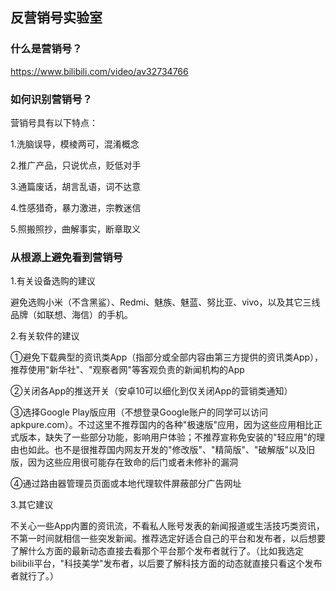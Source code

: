 ## 反营销号实验室

### 什么是营销号？
https://www.bilibili.com/video/av32734766

### 如何识别营销号？
营销号具有以下特点：

1.洗脑误导，模棱两可，混淆概念

2.推广产品，只说优点，贬低对手

3.通篇废话，胡言乱语，词不达意

4.性感猎奇，暴力激进，宗教迷信

5.照搬照抄，曲解事实，断章取义


### 从根源上避免看到营销号
1.有关设备选购的建议

避免选购小米（不含黑鲨）、Redmi、魅族、魅蓝、努比亚、vivo，以及其它三线品牌（如联想、海信）的手机。


2.有关软件的建议

①避免下载典型的资讯类App（指部分或全部内容由第三方提供的资讯类App），推荐使用"新华社"、"观察者网"等客观负责的新闻机构的App

②关闭各App的推送开关（安卓10可以细化到仅关闭App的营销类通知）

③选择Google Play版应用（不想登录Google账户的同学可以访问apkpure.com）。不过这里不推荐国内的各种"极速版"应用，因为这些应用相比正式版本，缺失了一些部分功能，影响用户体验；不推荐宣称免安装的"轻应用"的理由也如此。也不是很推荐国内网友开发的"修改版"、"精简版"、"破解版"以及旧版，因为这些应用很可能存在致命的后门或者未修补的漏洞

④通过路由器管理员页面或本地代理软件屏蔽部分广告网址

3.其它建议

不关心一些App内置的资讯流，不看私人账号发表的新闻报道或生活技巧类资讯，不第一时间就相信一些突发新闻。推荐选定好适合自己的平台和发布者，以后想要了解什么方面的最新动态直接去看那个平台那个发布者就行了。（比如我选定bilibili平台，"科技美学"发布者，以后要了解科技方面的动态就直接只看这个发布者就行了。）
